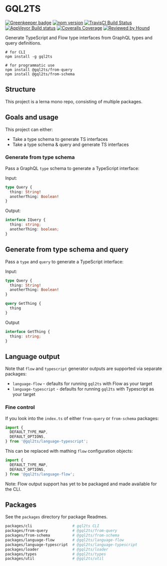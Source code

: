 # GQL2TS

[![Greenkeeper badge](https://badges.greenkeeper.io/avantcredit/gql2ts.svg)](https://greenkeeper.io/)
[![npm version](https://badge.fury.io/js/gql2ts.svg)](https://badge.fury.io/js/gql2ts)
[![TravisCI Build Status](https://travis-ci.org/avantcredit/gql2ts.svg?branch=master)](https://travis-ci.org/avantcredit/gql2ts)
[![AppVeyor Build status](https://ci.appveyor.com/api/projects/status/kfa00svxkiqfb4yh/branch/master?svg=true)](https://ci.appveyor.com/project/brettjurgens/gql2ts/branch/master)
[![Coveralls Coverage](https://coveralls.io/repos/github/avantcredit/gql2ts/badge.svg)](https://coveralls.io/github/avantcredit/gql2ts)
[![Reviewed by Hound](https://img.shields.io/badge/Reviewed_by-Hound-8E64B0.svg)](https://houndci.com)

Generate TypeScript and Flow type interfaces from GraphQL types and query definitions.

```shell
# for CLI
npm install -g gql2ts

# for programmatic use
npm install @gql2ts/from-query
npm install @gql2ts/from-schema
```

## Structure

This project is a lerna mono repo, consisting of multiple packages.

## Goals and usage

This project can either:

- Take a type schema to generate TS interfaces
- Take a type schema & query and generate TS interfaces

### Generate from type schema

Pass a GraphQL `type` schema to generate a TypeScript interface:

Input:

```graphql
type Query {
  thing: String!
  anotherThing: Boolean!
}
```

Output:

```ts
interface IQuery {
  thing: string;
  anotherThing: boolean;
}
```

## Generate from type schema and query

Pass a `type` and `query` to generate a TypeScript interface:

Input:

```graphql
type Query {
  thing: String!
  anotherThing: Boolean!
}
```

```graphql
query GetThing {
  thing
}
```

Output

```ts
interface GetThing {
  thing: string;
}
```

## Language output

Note that `flow` and `typescript` generator outputs are supported via separate packages:

- `language-flow` - defaults for running `gql2ts` with Flow as your target
- `language-typescript` - defaults for running `gql2ts` with Typescript as your target

### Fine control

If you look into the `index.ts` of either `from-query` or `from-schema` packages:

```js
import {
  DEFAULT_TYPE_MAP,
  DEFAULT_OPTIONS,
} from '@gql2ts/language-typescript';
```

This can be replaced with mathing `flow` configuration objects:

```js
import {
  DEFAULT_TYPE_MAP,
  DEFAULT_OPTIONS,
} from '@gql2ts/language-flow';
```

Note: Flow output support has yet to be packaged and made available for the CLI.

## Packages

See the `packages` directory for package Readmes.

```sh
packages/cli                  # gql2ts CLI
packages/from-query           # @gql2ts/from-query
packages/from-schema          # @gql2ts/from-schema
packages/language-flow        # @gql2ts/language-flow
packages/language-typescript  # @gql2ts/language-typescript
packages/loader               # @gql2ts/loader
packages/types                # @gql2ts/types
packages/util                 # @gql2ts/util
```
